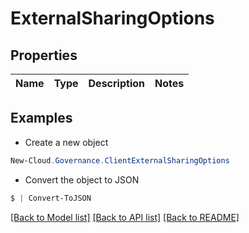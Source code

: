 # ExternalSharingOptions
## Properties

Name | Type | Description | Notes
------------ | ------------- | ------------- | -------------

## Examples

- Create a new object
```powershell
New-Cloud.Governance.ClientExternalSharingOptions 
```

- Convert the object to JSON
```powershell
$ | Convert-ToJSON
```


[[Back to Model list]](../README.md#documentation-for-models) [[Back to API list]](../README.md#documentation-for-api-endpoints) [[Back to README]](../README.md)

